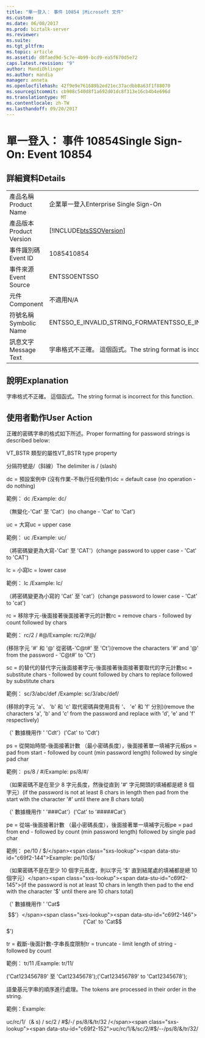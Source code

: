 ```yaml
---
title: "單一登入： 事件 10854 |Microsoft 文件"
ms.custom: 
ms.date: 06/08/2017
ms.prod: biztalk-server
ms.reviewer: 
ms.suite: 
ms.tgt_pltfrm: 
ms.topic: article
ms.assetid: d8faed9d-5c7e-4b99-bcd9-ea5f670d5e72
caps.latest.revision: "9"
author: MandiOhlinger
ms.author: mandia
manager: anneta
ms.openlocfilehash: 42f9e9e761689b2ed21ec37acdbb8a63f1f88070
ms.sourcegitcommit: cb908c540d8f1a692d01dc8f313e16cb4b4e696d
ms.translationtype: MT
ms.contentlocale: zh-TW
ms.lasthandoff: 09/20/2017
---
```

# <a name="single-sign-on-event-10854"></a><span data-ttu-id="c69f2-102">單一登入： 事件 10854</span><span class="sxs-lookup"><span data-stu-id="c69f2-102">Single Sign-On: Event 10854</span></span>
## <a name="details"></a><span data-ttu-id="c69f2-103">詳細資料</span><span class="sxs-lookup"><span data-stu-id="c69f2-103">Details</span></span>  
  
|||  
|-|-|  
|<span data-ttu-id="c69f2-104">產品名稱</span><span class="sxs-lookup"><span data-stu-id="c69f2-104">Product Name</span></span>|<span data-ttu-id="c69f2-105">企業單一登入</span><span class="sxs-lookup"><span data-stu-id="c69f2-105">Enterprise Single Sign-On</span></span>|  
|<span data-ttu-id="c69f2-106">產品版本</span><span class="sxs-lookup"><span data-stu-id="c69f2-106">Product Version</span></span>|[!INCLUDE[btsSSOVersion](../includes/btsssoversion-md.md)]|  
|<span data-ttu-id="c69f2-107">事件識別碼</span><span class="sxs-lookup"><span data-stu-id="c69f2-107">Event ID</span></span>|<span data-ttu-id="c69f2-108">10854</span><span class="sxs-lookup"><span data-stu-id="c69f2-108">10854</span></span>|  
|<span data-ttu-id="c69f2-109">事件來源</span><span class="sxs-lookup"><span data-stu-id="c69f2-109">Event Source</span></span>|<span data-ttu-id="c69f2-110">ENTSSO</span><span class="sxs-lookup"><span data-stu-id="c69f2-110">ENTSSO</span></span>|  
|<span data-ttu-id="c69f2-111">元件</span><span class="sxs-lookup"><span data-stu-id="c69f2-111">Component</span></span>|<span data-ttu-id="c69f2-112">不適用</span><span class="sxs-lookup"><span data-stu-id="c69f2-112">N/A</span></span>|  
|<span data-ttu-id="c69f2-113">符號名稱</span><span class="sxs-lookup"><span data-stu-id="c69f2-113">Symbolic Name</span></span>|<span data-ttu-id="c69f2-114">ENTSSO_E_INVALID_STRING_FORMAT</span><span class="sxs-lookup"><span data-stu-id="c69f2-114">ENTSSO_E_INVALID_STRING_FORMAT</span></span>|  
|<span data-ttu-id="c69f2-115">訊息文字</span><span class="sxs-lookup"><span data-stu-id="c69f2-115">Message Text</span></span>|<span data-ttu-id="c69f2-116">字串格式不正確。 這個函式。</span><span class="sxs-lookup"><span data-stu-id="c69f2-116">The string format is incorrect for this function.</span></span>|  
  
## <a name="explanation"></a><span data-ttu-id="c69f2-117">說明</span><span class="sxs-lookup"><span data-stu-id="c69f2-117">Explanation</span></span>  
 <span data-ttu-id="c69f2-118">字串格式不正確。 這個函式。</span><span class="sxs-lookup"><span data-stu-id="c69f2-118">The string format is incorrect for this function.</span></span>  
  
## <a name="user-action"></a><span data-ttu-id="c69f2-119">使用者動作</span><span class="sxs-lookup"><span data-stu-id="c69f2-119">User Action</span></span>  
 <span data-ttu-id="c69f2-120">正確的密碼字串的格式如下所述。</span><span class="sxs-lookup"><span data-stu-id="c69f2-120">Proper formatting for password strings is described below:</span></span>  
  
 <span data-ttu-id="c69f2-121">VT_BSTR 類型的屬性</span><span class="sxs-lookup"><span data-stu-id="c69f2-121">VT_BSTR type property</span></span>  
  
 <span data-ttu-id="c69f2-122">分隔符號是/（斜線）</span><span class="sxs-lookup"><span data-stu-id="c69f2-122">The delimiter is / (slash)</span></span>  
  
 <span data-ttu-id="c69f2-123">dc = 預設案例中 (沒有作業-不執行任何動作)</span><span class="sxs-lookup"><span data-stu-id="c69f2-123">dc = default case (no operation - do nothing)</span></span>  
  
 <span data-ttu-id="c69f2-124">範例： dc /</span><span class="sxs-lookup"><span data-stu-id="c69f2-124">Example: dc/</span></span>  
  
 <span data-ttu-id="c69f2-125">（無變化-'Cat' 至 'Cat'）</span><span class="sxs-lookup"><span data-stu-id="c69f2-125">(no change - 'Cat' to 'Cat')</span></span>  
  
 <span data-ttu-id="c69f2-126">uc = 大寫</span><span class="sxs-lookup"><span data-stu-id="c69f2-126">uc = upper case</span></span>  
  
 <span data-ttu-id="c69f2-127">範例： uc /</span><span class="sxs-lookup"><span data-stu-id="c69f2-127">Example: uc/</span></span>  
  
 <span data-ttu-id="c69f2-128">（將密碼變更為大寫-'Cat' 至 'CAT'）</span><span class="sxs-lookup"><span data-stu-id="c69f2-128">(change password to upper case - 'Cat' to 'CAT')</span></span>  
  
 <span data-ttu-id="c69f2-129">lc = 小寫</span><span class="sxs-lookup"><span data-stu-id="c69f2-129">lc = lower case</span></span>  
  
 <span data-ttu-id="c69f2-130">範例： lc /</span><span class="sxs-lookup"><span data-stu-id="c69f2-130">Example: lc/</span></span>  
  
 <span data-ttu-id="c69f2-131">（將密碼變更為小寫的 'Cat' 至 'cat'）</span><span class="sxs-lookup"><span data-stu-id="c69f2-131">(change password to lower case - 'Cat' to 'cat')</span></span>  
  
 <span data-ttu-id="c69f2-132">rc = 移除字元-後面接著後面接著字元的計數</span><span class="sxs-lookup"><span data-stu-id="c69f2-132">rc = remove chars - followed by count followed by chars</span></span>  
  
 <span data-ttu-id="c69f2-133">範例： rc/2 / #@/</span><span class="sxs-lookup"><span data-stu-id="c69f2-133">Example: rc/2/#@/</span></span>  
  
 <span data-ttu-id="c69f2-134">(移除字元 '#' 和 '@' 從密碼-'C@t#' 至 'Ct')</span><span class="sxs-lookup"><span data-stu-id="c69f2-134">(remove the characters '#' and '@' from the password - 'C@t#' to 'Ct')</span></span>  
  
 <span data-ttu-id="c69f2-135">sc = 的替代的替代字元後面接著字元-後面接著後面接著要取代的字元計數</span><span class="sxs-lookup"><span data-stu-id="c69f2-135">sc = substitute chars - followed by count followed by chars to replace followed by substitute chars</span></span>  
  
 <span data-ttu-id="c69f2-136">範例： sc/3/abc/def /</span><span class="sxs-lookup"><span data-stu-id="c69f2-136">Example: sc/3/abc/def/</span></span>  
  
 <span data-ttu-id="c69f2-137">(移除的字元 'a'、 'b' 和 'c' 取代密碼與使用具有 '、 'e' 和 'f' 分別)</span><span class="sxs-lookup"><span data-stu-id="c69f2-137">(remove the characters 'a', 'b' and 'c' from the password and replace with 'd', 'e' and 'f' respectively)</span></span>  
  
 <span data-ttu-id="c69f2-138">（' 數據機用作 ' 'Cdt'）</span><span class="sxs-lookup"><span data-stu-id="c69f2-138">('Cat' to 'Cdt')</span></span>  
  
 <span data-ttu-id="c69f2-139">ps = 從開始時間-後面接著計數 （最小密碼長度），後面接著單一填補字元板</span><span class="sxs-lookup"><span data-stu-id="c69f2-139">ps = pad from start - followed by count (min password length) followed by single pad char</span></span>  
  
 <span data-ttu-id="c69f2-140">範例： ps/8 / #/</span><span class="sxs-lookup"><span data-stu-id="c69f2-140">Example: ps/8/#/</span></span>  
  
 <span data-ttu-id="c69f2-141">（如果密碼不是在至少 8 字元長度，然後從直到 '#' 字元開頭的填補都是總 8 個字元）</span><span class="sxs-lookup"><span data-stu-id="c69f2-141">(if the password is not at least 8 chars in length then pad from the start with the character '#' until there are 8 chars total)</span></span>  
  
 <span data-ttu-id="c69f2-142">（' 數據機用作 ' '###Cat'）</span><span class="sxs-lookup"><span data-stu-id="c69f2-142">('Cat' to '#####Cat')</span></span>  
  
 <span data-ttu-id="c69f2-143">pe = 從端-後面接著計數 （最小密碼長度），後面接著單一填補字元板</span><span class="sxs-lookup"><span data-stu-id="c69f2-143">pe = pad from end - followed by count (min password length) followed by single pad char</span></span>  
  
 <span data-ttu-id="c69f2-144">範例： pe/10 / $/</span><span class="sxs-lookup"><span data-stu-id="c69f2-144">Example: pe/10/$/</span></span>  
  
 <span data-ttu-id="c69f2-145">（如果密碼不是在至少 10 個字元長度，則以字元 '$' 直到結尾處的填補都是總 10 個字元）</span><span class="sxs-lookup"><span data-stu-id="c69f2-145">(if the password is not at least 10 chars in length then pad to the end with the character '$' until there are 10 chars total)</span></span>  
  
 <span data-ttu-id="c69f2-146">（' 數據機用作 ' 'Cat$ $$'）</span><span class="sxs-lookup"><span data-stu-id="c69f2-146">('Cat' to 'Cat$$$$$$$')</span></span>  
  
 <span data-ttu-id="c69f2-147">tr = 截斷-後面計數-字串長度限制</span><span class="sxs-lookup"><span data-stu-id="c69f2-147">tr = truncate - limit length of string - followed by count</span></span>  
  
 <span data-ttu-id="c69f2-148">範例： tr/11 /</span><span class="sxs-lookup"><span data-stu-id="c69f2-148">Example: tr/11/</span></span>  
  
 <span data-ttu-id="c69f2-149">('Cat123456789' 至 'Cat12345678');</span><span class="sxs-lookup"><span data-stu-id="c69f2-149">('Cat123456789' to 'Cat12345678');</span></span>  
  
 <span data-ttu-id="c69f2-150">語彙基元字串的順序進行處理。</span><span class="sxs-lookup"><span data-stu-id="c69f2-150">The tokens are processed in their order in the string.</span></span>  
  
 <span data-ttu-id="c69f2-151">範例：</span><span class="sxs-lookup"><span data-stu-id="c69f2-151">Example:</span></span>  
  
 <span data-ttu-id="c69f2-152">uc/rc/1/（& s) / sc/2 / #$/-/ ps/8/&/tr/32 /</span><span class="sxs-lookup"><span data-stu-id="c69f2-152">uc/rc/1/&/sc/2/#$/--/ps/8/&/tr/32/</span></span>